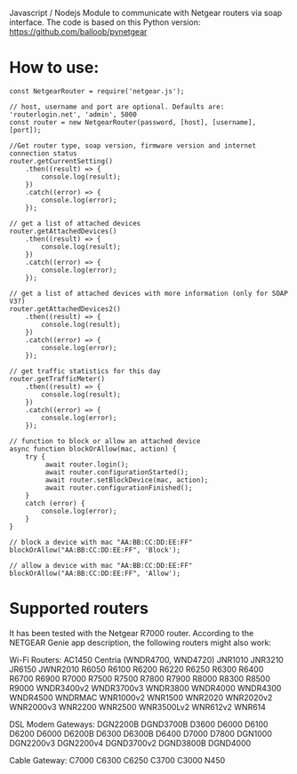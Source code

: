 Javascript / Nodejs Module to communicate with Netgear routers via soap interface. The code
is based on this Python version: https://github.com/balloob/pynetgear

# How to use:

```
const NetgearRouter = require('netgear.js');

// host, username and port are optional. Defaults are: 'routerlogin.net', 'admin', 5000
const router = new NetgearRouter(password, [host], [username], [port]);

//Get router type, soap version, firmware version and internet connection status
router.getCurrentSetting()
	.then((result) => {
		console.log(result);
	})
	.catch((error) => {
		console.log(error);
	});

// get a list of attached devices
router.getAttachedDevices()
	.then((result) => {
		console.log(result);
	})
	.catch((error) => {
		console.log(error);
	});

// get a list of attached devices with more information (only for SOAP V3?)
router.getAttachedDevices2()
	.then((result) => {
		console.log(result);
	})
	.catch((error) => {
		console.log(error);
	});

// get traffic statistics for this day
router.getTrafficMeter()
	.then((result) => {
		console.log(result);
	})
	.catch((error) => {
		console.log(error);
	});

// function to block or allow an attached device
async function blockOrAllow(mac, action) {
	try {
		 await router.login();
		 await router.configurationStarted();
		 await router.setBlockDevice(mac, action);
		 await router.configurationFinished();
	}
	catch (error) {
		console.log(error);
	}
}

// block a device with mac "AA:BB:CC:DD:EE:FF"
blockOrAllow("AA:BB:CC:DD:EE:FF", 'Block');

// allow a device with mac "AA:BB:CC:DD:EE:FF"
blockOrAllow("AA:BB:CC:DD:EE:FF", 'Allow');
```


# Supported routers

It has been tested with the Netgear R7000 router.
According to the NETGEAR Genie app description, the following routers might also work:

Wi-Fi Routers:
AC1450
Centria (WNDR4700, WND4720)
JNR1010
JNR3210
JR6150
JWNR2010
R6050
R6100
R6200
R6220
R6250
R6300
R6400
R6700
R6900
R7000
R7500
R7500
R7800
R7900
R8000
R8300
R8500
R9000
WNDR3400v2
WNDR3700v3
WNDR3800
WNDR4000
WNDR4300
WNDR4500
WNDRMAC
WNR1000v2
WNR1500
WNR2020
WNR2020v2
WNR2000v3
WNR2200
WNR2500
WNR3500Lv2
WNR612v2
WNR614

DSL Modem Gateways:
DGN2200B
DGND3700B
D3600
D6000
D6100
D6200
D6000
D6200B
D6300
D6300B
D6400
D7000
D7800
DGN1000
DGN2200v3
DGN2200v4
DGND3700v2
DGND3800B
DGND4000

Cable Gateway:
C7000
C6300
C6250
C3700
C3000
N450
